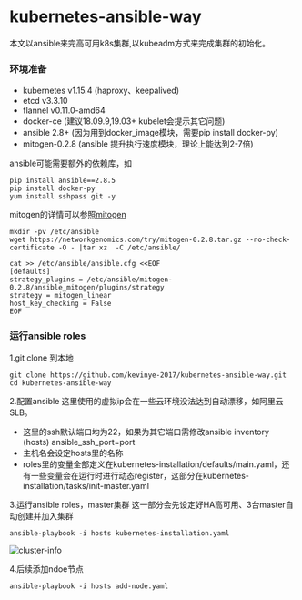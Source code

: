 # kubernetes-ansible-way
本文以ansible来完高可用k8s集群,以kubeadm方式来完成集群的初始化。

### 环境准备

- kubernetes v1.15.4 (haproxy、keepalived)
- etcd v3.3.10
- flannel v0.11.0-amd64
- docker-ce (建议18.09.9,19.03+ kubelet会提示其它问题)
- ansible 2.8+ (因为用到docker_image模块，需要pip install docker-py)
- mitogen-0.2.8 (ansible 提升执行速度模块，理论上能达到2-7倍)

ansible可能需要额外的依赖库，如

```
pip install ansible==2.8.5
pip install docker-py
yum install sshpass git -y
```

mitogen的详情可以参照[mitogen](https://networkgenomics.com/ansible/) 

```
mkdir -pv /etc/ansible
wget https://networkgenomics.com/try/mitogen-0.2.8.tar.gz --no-check-certificate -O - |tar xz  -C /etc/ansible/

cat >> /etc/ansible/ansible.cfg <<EOF
[defaults]
strategy_plugins = /etc/ansible/mitogen-0.2.8/ansible_mitogen/plugins/strategy
strategy = mitogen_linear
host_key_checking = False
EOF
```



### 运行ansible roles

1.git clone 到本地

```
git clone https://github.com/kevinye-2017/kubernetes-ansible-way.git
cd kubernetes-ansible-way
```

2.配置ansible
这里使用的虚拟ip会在一些云环境没法达到自动漂移，如阿里云SLB。

- 这里的ssh默认端口均为22，如果为其它端口需修改ansible inventory (hosts) ansible_ssh_port=port
- 主机名会设定hosts里的名称
- roles里的变量全部定义在kubernetes-installation/defaults/main.yaml，还有一些变量会在运行时进行动态register，这部分在kubernetes-installation/tasks/init-master.yaml

3.运行ansible roles，master集群
这一部分会先设定好HA高可用、3台master自动创建并加入集群

```
ansible-playbook -i hosts kubernetes-installation.yaml
```

![cluster-info](C:\Users\29758\Pictures\cluster-info.PNG)

4.后续添加ndoe节点

```
ansible-playbook -i hosts add-node.yaml
```

